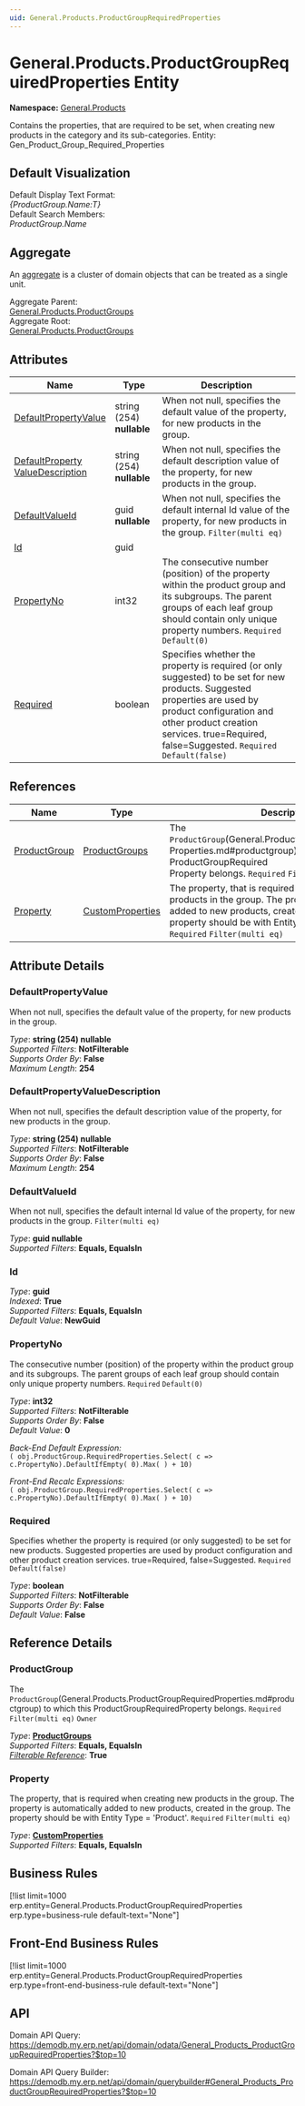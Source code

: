 ```yaml
---
uid: General.Products.ProductGroupRequiredProperties
---
```

# General.Products.ProductGroupRequiredProperties Entity

**Namespace:** [General.Products](General.Products.md)  

Contains the properties, that are required to be set, when creating new products in the category and its sub-categories. Entity: Gen_Product_Group_Required_Properties

## Default Visualization
Default Display Text Format:  
_{ProductGroup.Name:T}_  
Default Search Members:  
_ProductGroup.Name_  

## Aggregate
An [aggregate](https://docs.erp.net/tech/advanced/concepts/aggregates.html) is a cluster of domain objects that can be treated as a single unit.  

Aggregate Parent:  
[General.Products.ProductGroups](General.Products.ProductGroups.md)  
Aggregate Root:  
[General.Products.ProductGroups](General.Products.ProductGroups.md)  

## Attributes

| Name | Type | Description |
| ---- | ---- | --- |
| [DefaultPropertyValue](General.Products.ProductGroupRequiredProperties.md#defaultpropertyvalue) | string (254) __nullable__ | When not null, specifies the default value of the property, for new products in the group. 
| [DefaultProperty<br />ValueDescription](General.Products.ProductGroupRequiredProperties.md#defaultpropertyvaluedescription) | string (254) __nullable__ | When not null, specifies the default description value of the property, for new products in the group. 
| [DefaultValueId](General.Products.ProductGroupRequiredProperties.md#defaultvalueid) | guid __nullable__ | When not null, specifies the default internal Id value of the property, for new products in the group. `Filter(multi eq)` 
| [Id](General.Products.ProductGroupRequiredProperties.md#id) | guid |  
| [PropertyNo](General.Products.ProductGroupRequiredProperties.md#propertyno) | int32 | The consecutive number (position) of the property within the product group and its subgroups. The parent groups of each leaf group should contain only unique property numbers. `Required` `Default(0)` 
| [Required](General.Products.ProductGroupRequiredProperties.md#required) | boolean | Specifies whether the property is required (or only suggested) to be set for new products. Suggested properties are used by product configuration and other product creation services. true=Required, false=Suggested. `Required` `Default(false)` 

## References

| Name | Type | Description |
| ---- | ---- | --- |
| [ProductGroup](General.Products.ProductGroupRequiredProperties.md#productgroup) | [ProductGroups](General.Products.ProductGroups.md) | The `ProductGroup`(General.Products.ProductGroupRequired<br />Properties.md#productgroup) to which this ProductGroupRequired<br />Property belongs. `Required` `Filter(multi eq)` `Owner` |
| [Property](General.Products.ProductGroupRequiredProperties.md#property) | [CustomProperties](General.CustomProperties.md) | The property, that is required when creating new products in the group. The property is automatically added to new products, created in the group. The property should be with Entity Type = 'Product'. `Required` `Filter(multi eq)` |


## Attribute Details

### DefaultPropertyValue

When not null, specifies the default value of the property, for new products in the group.

_Type_: **string (254) __nullable__**  
_Supported Filters_: **NotFilterable**  
_Supports Order By_: **False**  
_Maximum Length_: **254**  

### DefaultPropertyValueDescription

When not null, specifies the default description value of the property, for new products in the group.

_Type_: **string (254) __nullable__**  
_Supported Filters_: **NotFilterable**  
_Supports Order By_: **False**  
_Maximum Length_: **254**  

### DefaultValueId

When not null, specifies the default internal Id value of the property, for new products in the group. `Filter(multi eq)`

_Type_: **guid __nullable__**  
_Supported Filters_: **Equals, EqualsIn**  

### Id

_Type_: **guid**  
_Indexed_: **True**  
_Supported Filters_: **Equals, EqualsIn**  
_Default Value_: **NewGuid**  

### PropertyNo

The consecutive number (position) of the property within the product group and its subgroups. The parent groups of each leaf group should contain only unique property numbers. `Required` `Default(0)`

_Type_: **int32**  
_Supported Filters_: **NotFilterable**  
_Supports Order By_: **False**  
_Default Value_: **0**  

_Back-End Default Expression:_  
`( obj.ProductGroup.RequiredProperties.Select( c => c.PropertyNo).DefaultIfEmpty( 0).Max( ) + 10)`

_Front-End Recalc Expressions:_  
`( obj.ProductGroup.RequiredProperties.Select( c => c.PropertyNo).DefaultIfEmpty( 0).Max( ) + 10)`
### Required

Specifies whether the property is required (or only suggested) to be set for new products. Suggested properties are used by product configuration and other product creation services. true=Required, false=Suggested. `Required` `Default(false)`

_Type_: **boolean**  
_Supported Filters_: **NotFilterable**  
_Supports Order By_: **False**  
_Default Value_: **False**  


## Reference Details

### ProductGroup

The `ProductGroup`(General.Products.ProductGroupRequiredProperties.md#productgroup) to which this ProductGroupRequiredProperty belongs. `Required` `Filter(multi eq)` `Owner`

_Type_: **[ProductGroups](General.Products.ProductGroups.md)**  
_Supported Filters_: **Equals, EqualsIn**  
_[Filterable Reference](https://docs.erp.net/dev/domain-api/filterable-references.html)_: **True**  

### Property

The property, that is required when creating new products in the group. The property is automatically added to new products, created in the group. The property should be with Entity Type = 'Product'. `Required` `Filter(multi eq)`

_Type_: **[CustomProperties](General.CustomProperties.md)**  
_Supported Filters_: **Equals, EqualsIn**  



## Business Rules

[!list limit=1000 erp.entity=General.Products.ProductGroupRequiredProperties erp.type=business-rule default-text="None"]

## Front-End Business Rules

[!list limit=1000 erp.entity=General.Products.ProductGroupRequiredProperties erp.type=front-end-business-rule default-text="None"]

## API

Domain API Query:
<https://demodb.my.erp.net/api/domain/odata/General_Products_ProductGroupRequiredProperties?$top=10>

Domain API Query Builder:
<https://demodb.my.erp.net/api/domain/querybuilder#General_Products_ProductGroupRequiredProperties?$top=10>

